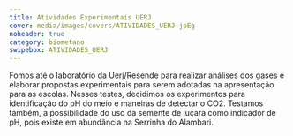 ```yaml
---
title: Atividades Experimentais UERJ
cover: media/images/covers/ATIVIDADES_UERJ.jpEg
noheader: true
category: biometano
swipebox: ATIVIDADES_UERJ
---
```


Fomos até o laboratório da Uerj/Resende para realizar análises dos gases e elaborar propostas experimentais para serem adotadas na apresentação para as escolas. Nesses testes, decidimos os experimentos para identificação do pH do meio e maneiras de detectar o CO2. Testamos também, a possibilidade do uso da semente de juçara como indicador de pH, pois existe em abundância na Serrinha do Alambari. 